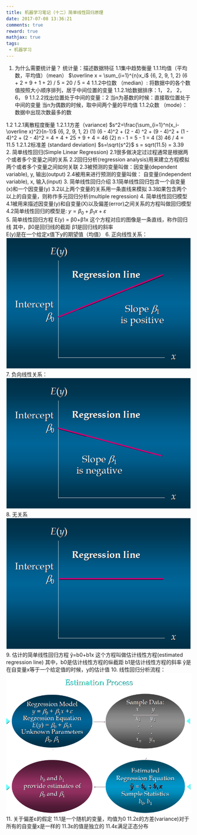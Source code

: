 ```yaml
---
title: 机器学习笔记（十二）简单线性回归原理
date: 2017-07-08 13:36:21
comments: true
reward: true
mathjax: true
tags: 
 - 机器学习
---
```

1. 为什么需要统计量？
统计量：描述数据特征
1.1集中趋势衡量
1.1.1均值（平均数，平均值）（mean）
$\overline x = \sum_{i=1}^{n}x_i$
{6, 2, 9, 1, 2}
(6 + 2 + 9 + 1 + 2) / 5 = 20 / 5 = 4
1.1.2中位数 （median）: 将数据中的各个数值按照大小顺序排列，居于中间位置的变量
1.1.2.1给数据排序：1， 2， 2， 6， 9
1.1.2.2找出位置处于中间的变量：2
当n为基数的时候：直接取位置处于中间的变量
当n为偶数的时候，取中间两个量的平均值
1.1.2众数 （mode）：数据中出现次数最多的数
<!-- more -->
1.2
1.2.1离散程度衡量
1.2.1.1方差（variance)
$s^2=\frac{\sum_{i=1}^n(x_i-\overline x)^2}{n-1}$
{6, 2, 9, 1, 2}
(1) (6 - 4)^2 + (2 - 4) ^2 + (9 - 4)^2 + (1 - 4)^2 + (2 - 4)^2 
   = 4 + 4 + 25 + 9 + 4
   = 46
(2) n - 1 = 5 - 1 = 4
(3) 46 / 4 = 11.5
1.2.1.2标准差 (standard deviation)
$s=\sqrt{s^2}$
s = sqrt(11.5) = 3.39  
2. 简单线性回归(Simple Linear Regression)
2.1很多做决定过过程通常是根据两个或者多个变量之间的关系
2.2回归分析(regression analysis)用来建立方程模拟两个或者多个变量之间如何关联
2.3被预测的变量叫做：因变量(dependent variable), y, 输出(output)
2.4被用来进行预测的变量叫做： 自变量(independent variable), x, 输入(input)
3. 简单线性回归介绍
3.1简单线性回归包含一个自变量(x)和一个因变量(y)
3.2以上两个变量的关系用一条直线来模拟
3.3如果包含两个以上的自变量，则称作多元回归分析(multiple regression)
4. 简单线性回归模型
4.1被用来描述因变量(y)和自变量(X)以及偏差(error)之间关系的方程叫做回归模型
4.2简单线性回归的模型是:
$y=\beta_0+\beta_1x+\varepsilon$     
5. 简单线性回归方程
E(y) = β0+β1x 
这个方程对应的图像是一条直线，称作回归线
其中，β0是回归线的截距
β1是回归线的斜率  
E(y)是在一个给定x值下y的期望值（均值）
6. 正向线性关系：
![](2017-7-8-one/1.png)   
7. 负向线性关系：
![](2017-7-8-one/2.png)
8. 无关系
![](2017-7-8-one/3.png)
9. 估计的简单线性回归方程
ŷ=b0+b1x
这个方程叫做估计线性方程(estimated regression line)
其中，b0是估计线性方程的纵截距
b1是估计线性方程的斜率
ŷ是在自变量x等于一个给定值的时候，y的估计值
10. 线性回归分析流程：
![](2017-7-8-one/4.png)    
11. 关于偏差ε的假定
11.1是一个随机的变量，均值为0
11.2ε的方差(variance)对于所有的自变量x是一样的
11.3ε的值是独立的
11.4ε满足正态分布
                    